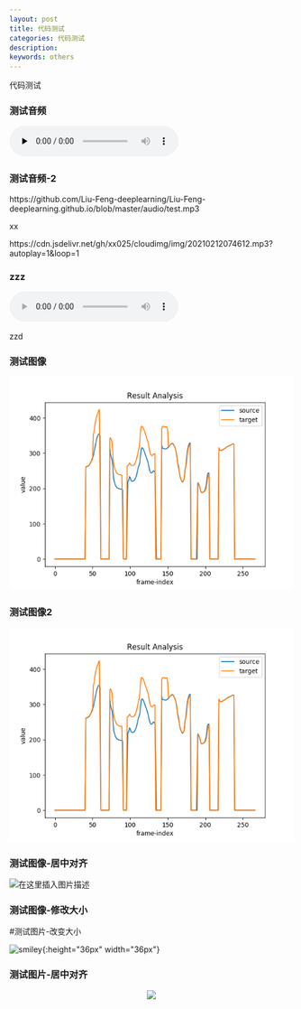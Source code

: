 ```yaml
---
layout: post
title: 代码测试
categories: 代码测试
description:  
keywords: others
---
```


代码测试


### 测试音频


​<audio id="audio" controls="" preload="none">
      <source id="wav" src="https://github.com/Liu-Feng-deeplearning/Liu-Feng-deeplearning.github.io/blob/master/audio/test.wav">
</audio>

### 测试音频-2


<p>https://github.com/Liu-Feng-deeplearning/Liu-Feng-deeplearning.github.io/blob/master/audio/test.mp3</p>

xx

<p>https://cdn.jsdelivr.net/gh/xx025/cloudimg/img/20210212074612.mp3?autoplay=1&loop=1</p>

### zzz

<audio id ="audio"  controls=""><source src="https://github.com/Liu-Feng-deeplearning/Liu-Feng-deeplearning.github.io/blob/master/audio/test.wav" /><embed height="50" ></embed></audio>

zzd


### 测试图像

![test](../../images/posts/2021/test_pitch_by_point.png)


### 测试图像2

![test](https://github.com/Liu-Feng-deeplearning/Liu-Feng-deeplearning.github.io/blob/master/images/posts/2021/test_pitch_by_point.png?raw=true)

### 测试图像-居中对齐

![在这里插入图片描述](https://img-blog.csdnimg.cn/20200822014538211.png?raw=true#pic_center)

### 测试图像-修改大小


#测试图片-改变大小

![smiley](https://img-blog.csdnimg.cn/20200822014538211.png?raw=true){:height="36px" width="36px"}


### 测试图片-居中对齐

<div style="text-align: center"><img src="https://img-blog.csdnimg.cn/20200822014538211.png?raw=true" width="200" /></div>
